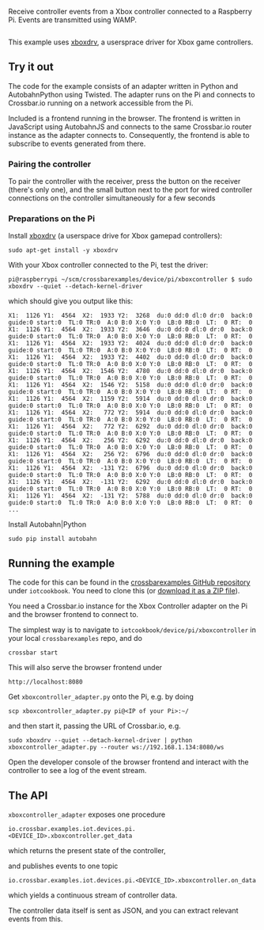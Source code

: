 Receive controller events from a Xbox controller connected to a Raspberry Pi. Events are transmitted using WAMP.

<div class="topimage_container">
   <img class="topimage" src="../../static/img/iotcookbook/xbox_controller_won.jpg" alt="">   
</div>

This example uses [xboxdrv](https://github.com/xboxdrv/xboxdrv), a usersprace driver for Xbox game controllers.

## Try it out

The code for the example consists of an adapter written in Python and AutobahnPython using Twisted. The adapter runs on the Pi and connects to Crossbar.io running on a network accessible from the Pi.

Included is a frontend running in the browser. The frontend is written in JavaScript using AutobahnJS and connects to the same Crossbar.io router instance as the adapter connects to. Consequently, the frontend is able to  subscribe to events generated from there.

### Pairing the controller

To pair the controller with the receiver, press the button on the receiver (there's only one), and the small button next to the port for wired controller connections on the controller simultaneously for a few seconds

### Preparations on the Pi

Install [xboxdrv](https://github.com/xboxdrv/xboxdrv) (a userspace drive for Xbox gamepad controllers):

```console
sudo apt-get install -y xboxdrv
```

With your Xbox controller connected to the Pi, test the driver:

```console
pi@raspberrypi ~/scm/crossbarexamples/device/pi/xboxcontroller $ sudo xboxdrv --quiet --detach-kernel-driver
```

which should give you output like this:

```console
X1:  1126 Y1:  4564  X2:  1933 Y2:  3268  du:0 dd:0 dl:0 dr:0  back:0 guide:0 start:0  TL:0 TR:0  A:0 B:0 X:0 Y:0  LB:0 RB:0  LT:  0 RT:  0
X1:  1126 Y1:  4564  X2:  1933 Y2:  3646  du:0 dd:0 dl:0 dr:0  back:0 guide:0 start:0  TL:0 TR:0  A:0 B:0 X:0 Y:0  LB:0 RB:0  LT:  0 RT:  0
X1:  1126 Y1:  4564  X2:  1933 Y2:  4024  du:0 dd:0 dl:0 dr:0  back:0 guide:0 start:0  TL:0 TR:0  A:0 B:0 X:0 Y:0  LB:0 RB:0  LT:  0 RT:  0
X1:  1126 Y1:  4564  X2:  1933 Y2:  4402  du:0 dd:0 dl:0 dr:0  back:0 guide:0 start:0  TL:0 TR:0  A:0 B:0 X:0 Y:0  LB:0 RB:0  LT:  0 RT:  0
X1:  1126 Y1:  4564  X2:  1546 Y2:  4780  du:0 dd:0 dl:0 dr:0  back:0 guide:0 start:0  TL:0 TR:0  A:0 B:0 X:0 Y:0  LB:0 RB:0  LT:  0 RT:  0
X1:  1126 Y1:  4564  X2:  1546 Y2:  5158  du:0 dd:0 dl:0 dr:0  back:0 guide:0 start:0  TL:0 TR:0  A:0 B:0 X:0 Y:0  LB:0 RB:0  LT:  0 RT:  0
X1:  1126 Y1:  4564  X2:  1159 Y2:  5914  du:0 dd:0 dl:0 dr:0  back:0 guide:0 start:0  TL:0 TR:0  A:0 B:0 X:0 Y:0  LB:0 RB:0  LT:  0 RT:  0
X1:  1126 Y1:  4564  X2:   772 Y2:  5914  du:0 dd:0 dl:0 dr:0  back:0 guide:0 start:0  TL:0 TR:0  A:0 B:0 X:0 Y:0  LB:0 RB:0  LT:  0 RT:  0
X1:  1126 Y1:  4564  X2:   772 Y2:  6292  du:0 dd:0 dl:0 dr:0  back:0 guide:0 start:0  TL:0 TR:0  A:0 B:0 X:0 Y:0  LB:0 RB:0  LT:  0 RT:  0
X1:  1126 Y1:  4564  X2:   256 Y2:  6292  du:0 dd:0 dl:0 dr:0  back:0 guide:0 start:0  TL:0 TR:0  A:0 B:0 X:0 Y:0  LB:0 RB:0  LT:  0 RT:  0
X1:  1126 Y1:  4564  X2:   256 Y2:  6796  du:0 dd:0 dl:0 dr:0  back:0 guide:0 start:0  TL:0 TR:0  A:0 B:0 X:0 Y:0  LB:0 RB:0  LT:  0 RT:  0
X1:  1126 Y1:  4564  X2:  -131 Y2:  6796  du:0 dd:0 dl:0 dr:0  back:0 guide:0 start:0  TL:0 TR:0  A:0 B:0 X:0 Y:0  LB:0 RB:0  LT:  0 RT:  0
X1:  1126 Y1:  4564  X2:  -131 Y2:  6292  du:0 dd:0 dl:0 dr:0  back:0 guide:0 start:0  TL:0 TR:0  A:0 B:0 X:0 Y:0  LB:0 RB:0  LT:  0 RT:  0
X1:  1126 Y1:  4564  X2:  -131 Y2:  5788  du:0 dd:0 dl:0 dr:0  back:0 guide:0 start:0  TL:0 TR:0  A:0 B:0 X:0 Y:0  LB:0 RB:0  LT:  0 RT:  0
...
```

Install Autobahn|Python

```console
sudo pip install autobahn
```

## Running the example

The code for this can be found in the [crossbarexamples GitHub repository](https://github.com/crossbario/crossbarexamples) under `iotcookbook`. You need to clone this (or [download it as a ZIP file](https://github.com/crossbario/crossbarexamples/archive/master.zip)).

You need a Crossbar.io instance for the Xbox Controller adapter on the Pi and the browser frontend to connect to.

The simplest way is to navigate to `iotcookbook/device/pi/xboxcontroller` in your local `crossbarexamples` repo, and do

```console
crossbar start
```

This will also serve the browser frontend under

```
http://localhost:8080
```

Get `xboxcontroller_adapter.py` onto the Pi, e.g. by doing

```
scp xboxcontroller_adapter.py pi@<IP of your Pi>:~/
```

and then start it, passing the URL of Crossbar.io, e.g.

```console
sudo xboxdrv --quiet --detach-kernel-driver | python xboxcontroller_adapter.py --router ws://192.168.1.134:8080/ws
```

Open the developer console of the browser frontend and interact with the controller to see a log of the event stream.


## The API

`xboxcontroller_adapter` exposes one procedure

```
io.crossbar.examples.iot.devices.pi.<DEVICE_ID>.xboxcontroller.get_data
``` 

which returns the present state of the controller,

and publishes events to one topic

```
io.crossbar.examples.iot.devices.pi.<DEVICE_ID>.xboxcontroller.on_data
```

which yields a continuous stream of controller data.

The controller data itself is sent as JSON, and you can extract relevant events from this.


